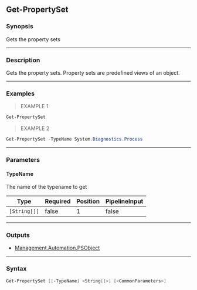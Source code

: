 Get-PropertySet
---------------




### Synopsis
Gets the property sets



---


### Description

Gets the property sets.  Property sets are predefined views of an object.



---


### Examples
> EXAMPLE 1

```PowerShell
Get-PropertySet
```
> EXAMPLE 2

```PowerShell
Get-PropertySet -TypeName System.Diagnostics.Process
```


---


### Parameters
#### **TypeName**

The name of the typename to get






|Type        |Required|Position|PipelineInput|
|------------|--------|--------|-------------|
|`[String[]]`|false   |1       |false        |





---


### Outputs
* [Management.Automation.PSObject](https://learn.microsoft.com/en-us/dotnet/api/System.Management.Automation.PSObject)






---


### Syntax
```PowerShell
Get-PropertySet [[-TypeName] <String[]>] [<CommonParameters>]
```
